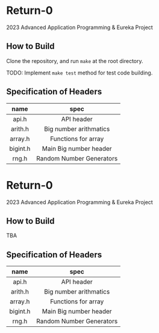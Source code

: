 # Return-0
2023 Advanced Application Programming &amp; Eureka Project

## How to Build
Clone the repository, and run `make` at the root directory.

TODO: Implement `make test` method for test code building.

## Specification of Headers
|name|spec|
|:---:|:---:|
|api.h|API header|
|arith.h|Big number arithmatics|
|array.h|Functions for array|
|bigint.h|Main Big number header|
|rng.h|Random Number Generators|

# Return-0
2023 Advanced Application Programming &amp; Eureka Project

## How to Build
TBA

## Specification of Headers
|name|spec|
|:---:|:---:|
|api.h|API header|
|arith.h|Big number arithmatics|
|array.h|Functions for array|
|bigint.h|Main Big number header|
|rng.h|Random Number Generators|

